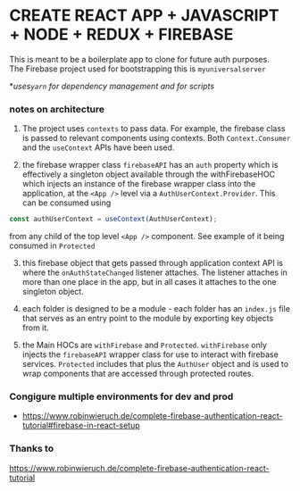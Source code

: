 # CREATE REACT APP + JAVASCRIPT + NODE + REDUX + FIREBASE

This is meant to be a boilerplate app to clone for future auth purposes.  
The Firebase project used for bootstrapping this is `myuniversalserver`

\*_uses`yarn` for dependency management and for scripts_

### notes on architecture

1. The project uses `contexts` to pass data. For example, the firebase class is passed to relevant components using contexts. Both `Context.Consumer` and the `useContext` APIs have been used.

2. the firebase wrapper class `firebaseAPI` has an `auth` property which is effectively a singleton object available through the withFirebaseHOC which injects an instance of the firebase wrapper class into the application, at the `<App />` level via a `AuthUserContext.Provider`. This can be consumed using

```javascript
const authUserContext = useContext(AuthUserContext);
```

from any child of the top level `<App />` component. See example of it being consumed in `Protected`

3. this firebase object that gets passed through application context API is where the `onAuthStateChanged` listener attaches. The listener attaches in more than one place in the app, but in all cases it attaches to the one singleton object.

4. each folder is designed to be a module - each folder has an `index.js` file that serves as an entry point to the module by exporting key objects from it.

5. the Main HOCs are `withFirebase` and `Protected`. `withFirebase` only injects the `firebaseAPI` wrapper class for use to interact with firebase services. `Protected` includes that plus the `AuthUser` object and is used to wrap components that are accessed through protected routes.

### Congigure multiple environments for dev and prod

- https://www.robinwieruch.de/complete-firebase-authentication-react-tutorial#firebase-in-react-setup

### Thanks to

https://www.robinwieruch.de/complete-firebase-authentication-react-tutorial
